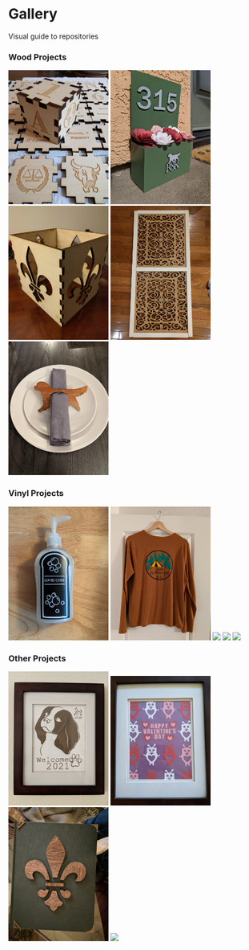 # Gallery
Visual guide to repositories

### Wood Projects

<a href="https://github.com/RebeccaOC/Wood_Blocks"><img width="200px" src="BabyBlocks.jpg" ></a>
<a href="https://github.com/RebeccaOC/Wood_AddressSign"><img width="200px" src="AddressPlanter.jpg" ></a>
<a href="https://github.com/RebeccaOC/Wood_FDLPlanter"><img width="200px" src="FDLplanter.jpg" ></a>
<a href="https://github.com/RebeccaOC/Wood_WindowShade"><img width="200px" src="WindowShade.jpg" ></a>
<a href="https://github.com/RebeccaOC/Wood_NapkingRings"><img width="200px" src="NapkinRing.jpg" ></a>


### Vinyl Projects

<a href="https://github.com/RebeccaOC/Vinyl_SoapLabels"><img width="200px" src="SoapLabel.jpg" ></a>
<a href="https://github.com/RebeccaOC/Vinyl_CampShirt"><img width="200px" src="CampShirt.jpg" ></a>
<a href="https://github.com/RebeccaOC/Vinyl_SizeTestingStickers"><img width="200px" src="HTVTestCavalier.jpg" ></a>
<a href="https://github.com/RebeccaOC/Treadmill"><img width="200px" src="Treadmill.jpg" ></a>
<a href="https://github.com/RebeccaOC/Vinyl_ServingTray"><img width="200px" src="ServingTray.jpg" ></a>

### Other Projects

<a href="https://github.com/RebeccaOC/NewYears_2020"><img width="200px" src="NewYears.jpg" ></a>
<a href="https://github.com/RebeccaOC/RebeccaOC"><img width="200px" src="Valentines2021.jpg" ></a>
<a href="https://github.com/RebeccaOC/RebeccaOC"><img width="200px" src="FDLBook.jpg" ></a>
<a href="https://github.com/RebeccaOC/Repair_Pipette"><img width="200px" src="Pipette_sugru.gif" ></a>

